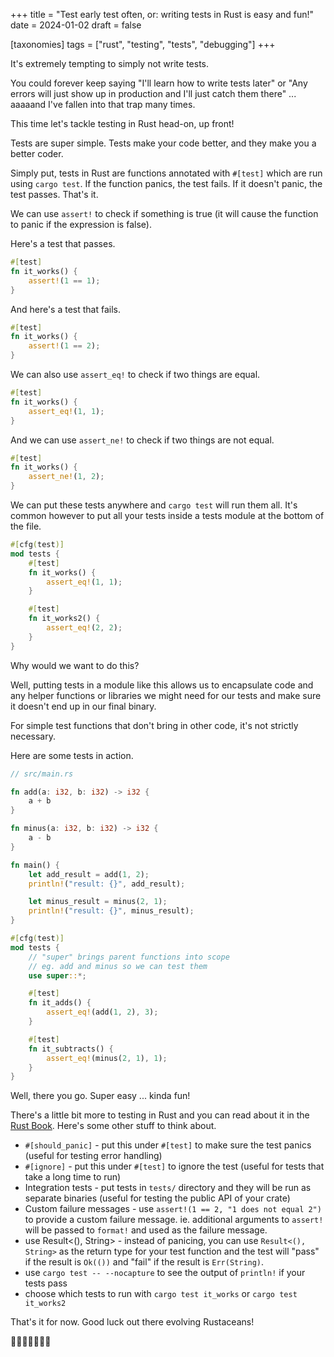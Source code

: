 +++
title = "Test early test often, or: writing tests in Rust is easy and fun!"
date = 2024-01-02
draft = false

[taxonomies]
tags = ["rust", "testing", "tests", "debugging"]
+++

It's extremely tempting to simply not write tests.

You could forever keep saying "I'll learn how to write tests later" or "Any errors will just show up in production and I'll just catch them there" ... aaaaand I've fallen into that trap many times.

This time let's tackle testing in Rust head-on, up front!

Tests are super simple. Tests make your code better, and they make you a better coder.

Simply put, tests in Rust are functions annotated with `#[test]` which are run using `cargo test`. If the function panics, the test fails. If it doesn't panic, the test passes. That's it.

We can use `assert!` to check if something is true (it will cause the function to panic if the expression is false).

Here's a test that passes.

```rust
#[test]
fn it_works() {
    assert!(1 == 1);
}
```

And here's a test that fails.

```rust
#[test]
fn it_works() {
    assert!(1 == 2);
}
```

We can also use `assert_eq!` to check if two things are equal.

```rust
#[test]
fn it_works() {
    assert_eq!(1, 1);
}
```

And we can use `assert_ne!` to check if two things are not equal.

```rust
#[test]
fn it_works() {
    assert_ne!(1, 2);
}
```

We can put these tests anywhere and `cargo test` will run them all. It's common however to put all your tests inside a tests module at the bottom of the file.

```rust
#[cfg(test)]
mod tests {
    #[test]
    fn it_works() {
        assert_eq!(1, 1);
    }

    #[test]
    fn it_works2() {
        assert_eq!(2, 2);
    }
}
```

Why would we want to do this?

Well, putting tests in a module like this allows us to encapsulate code and any helper functions or libraries we might need for our tests and make sure it doesn't end up in our final binary.

For simple test functions that don't bring in other code, it's not strictly necessary.

Here are some tests in action.

```rust
// src/main.rs

fn add(a: i32, b: i32) -> i32 {
    a + b
}

fn minus(a: i32, b: i32) -> i32 {
    a - b
}

fn main() {
    let add_result = add(1, 2);
    println!("result: {}", add_result);

    let minus_result = minus(2, 1);
    println!("result: {}", minus_result);
}

#[cfg(test)]
mod tests {
    // "super" brings parent functions into scope
    // eg. add and minus so we can test them
    use super::*;

    #[test]
    fn it_adds() {
        assert_eq!(add(1, 2), 3);
    }

    #[test]
    fn it_subtracts() {
        assert_eq!(minus(2, 1), 1);
    }
}
```
Well, there you go. Super easy ... kinda fun!

There's a little bit more to testing in Rust and you can read about it in the [Rust Book](https://doc.rust-lang.org/book/ch11-00-testing.html). Here's some other stuff to think about.

- `#[should_panic]` - put this under `#[test]` to make sure the test panics (useful for testing error handling)
- `#[ignore]` - put this under `#[test]` to ignore the test (useful for tests that take a long time to run)
- Integration tests - put tests in `tests/` directory and they will be run as separate binaries (useful for testing the public API of your crate)
- Custom failure messages - use `assert!(1 == 2, "1 does not equal 2")` to provide a custom failure message. ie. additional arguments to `assert!` will be passed to `format!` and used as the failure message.
- use Result<(), String> - instead of panicing, you can use `Result<(), String>` as the return type for your test function and the test will "pass" if the result is `Ok(())` and "fail" if the result is `Err(String)`.
- use `cargo test -- --nocapture` to see the output of `println!` if your tests pass
- choose which tests to run with `cargo test it_works` or `cargo test it_works2`

That's it for now. Good luck out there evolving Rustaceans!

🦀🦀🦀🦀🦀🦀🦀